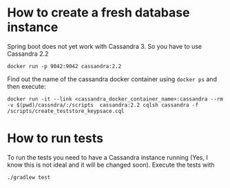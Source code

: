 # How to create a fresh database instance
Spring boot does not yet work with Cassandra 3. So you have to use Cassandra 2.2


```
docker run -p 9042:9042 cassandra:2.2
```

Find out the name of the cassandra docker container using `docker ps` and then execute:

```
docker run -it --link <cassandra_docker_container_name>:cassandra --rm -v $(pwd)/cassndra/:/scripts  cassandra:2.2 cqlsh cassandra -f /scripts/create_teststore_keypsace.cql
```

# How to run tests
To run the tests you need to have a Cassandra instance running (Yes, I know this is not ideal and it will be changed soon).
Execute the tests with

```
./gradlew test
````